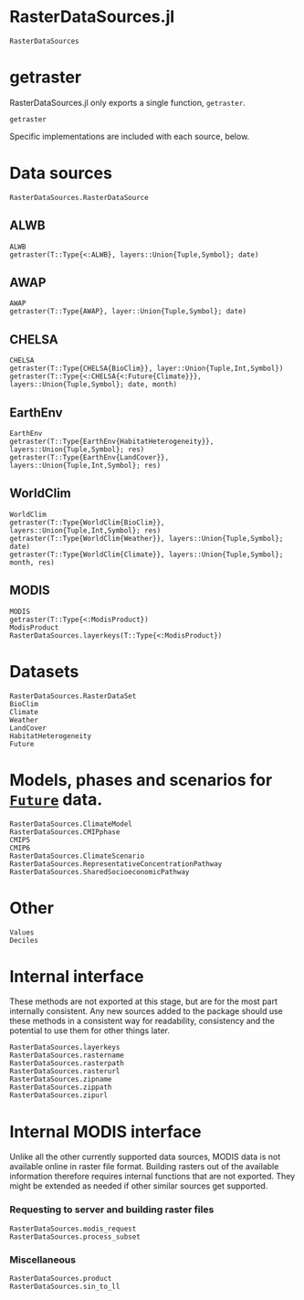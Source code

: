 # RasterDataSources.jl

```@docs
RasterDataSources
```

# getraster

RasterDataSources.jl only exports a single function, `getraster`.

```@docs
getraster
```

Specific implementations are included with each source, below.


# Data sources

```@docs
RasterDataSources.RasterDataSource
```

## ALWB

```@docs
ALWB
getraster(T::Type{<:ALWB}, layers::Union{Tuple,Symbol}; date)
```

## AWAP

```@docs
AWAP
getraster(T::Type{AWAP}, layer::Union{Tuple,Symbol}; date)
```

## CHELSA

```@docs
CHELSA
getraster(T::Type{CHELSA{BioClim}}, layer::Union{Tuple,Int,Symbol})
getraster(T::Type{<:CHELSA{<:Future{Climate}}}, layers::Union{Tuple,Symbol}; date, month)
```

## EarthEnv

```@docs
EarthEnv
getraster(T::Type{EarthEnv{HabitatHeterogeneity}}, layers::Union{Tuple,Symbol}; res)
getraster(T::Type{EarthEnv{LandCover}}, layers::Union{Tuple,Int,Symbol}; res)
```

## WorldClim

```@docs
WorldClim
getraster(T::Type{WorldClim{BioClim}}, layers::Union{Tuple,Int,Symbol}; res)
getraster(T::Type{WorldClim{Weather}}, layers::Union{Tuple,Symbol}; date)
getraster(T::Type{WorldClim{Climate}}, layers::Union{Tuple,Symbol}; month, res)
```

## MODIS

```@docs
MODIS
getraster(T::Type{<:ModisProduct})
ModisProduct
RasterDataSources.layerkeys(T::Type{<:ModisProduct})
```

# Datasets

```@docs
RasterDataSources.RasterDataSet
BioClim
Climate
Weather
LandCover
HabitatHeterogeneity
Future
```

# Models, phases and scenarios for [`Future`](@ref) data.

```@docs
RasterDataSources.ClimateModel
RasterDataSources.CMIPphase 
CMIP5
CMIP6
RasterDataSources.ClimateScenario 
RasterDataSources.RepresentativeConcentrationPathway
RasterDataSources.SharedSocioeconomicPathway
```

# Other

```@docs
Values
Deciles
```

# Internal interface

These methods are not exported at this stage, but are for the most part
internally consistent. Any new sources added to the package should use these
methods in a consistent way for readability, consistency and the potential to use
them for other things later.

```@docs
RasterDataSources.layerkeys
RasterDataSources.rastername
RasterDataSources.rasterpath
RasterDataSources.rasterurl
RasterDataSources.zipname
RasterDataSources.zippath
RasterDataSources.zipurl
```

# Internal MODIS interface

Unlike all the other currently supported data sources, MODIS data is not
available online in raster file format. Building rasters out of the
available information therefore requires internal functions that are not
exported. They might be extended as needed if other similar sources get
supported.

### Requesting to server and building raster files

```@docs
RasterDataSources.modis_request
RasterDataSources.process_subset
```

### Miscellaneous

```@docs
RasterDataSources.product
RasterDataSources.sin_to_ll
```

